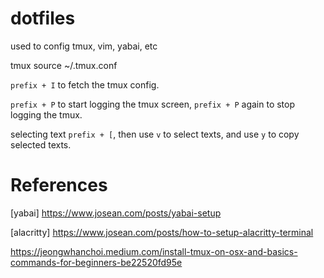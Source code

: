 # dotfiles
used to config tmux, vim, yabai, etc


tmux source ~/.tmux.conf

`prefix + I` to fetch the tmux config.

`prefix + P` to start logging the tmux screen, `prefix + P` again to stop logging the tmux.


selecting text
`prefix + [`, then use `v` to select texts, and use `y` to copy selected texts.

# References
[yabai] https://www.josean.com/posts/yabai-setup

[alacritty] https://www.josean.com/posts/how-to-setup-alacritty-terminal

https://jeongwhanchoi.medium.com/install-tmux-on-osx-and-basics-commands-for-beginners-be22520fd95e
